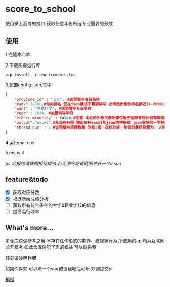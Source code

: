 # score_to_school

使用掌上高考的接口 获取任意年份所选专业需要的分数



## 使用

1.克隆本仓库

2.下载所需运行库

`pip install -r requirements.txt`

3.配置config.json,其中:

```json
{
    "province_id" : "贵州", #这里填写省份名称
    "rank":12000,#你的排名 仅在json模式下需要填写 会筛选出和你排名接近(+-2000)的专业
    "want" : "生物科学", #这里填写专业名称
    "year" : 2024, #这里填写年份
    "ethnic_minority" : false,#注意 本处的少数民族配置仅限于国家专项计划等极端特殊情况的填报 仅用于专业的筛选
    "output":"excel",#从现在开始 输出支持excel和json两种格式 json支持同一学校所有专业输出 excel将不再收到支持
    "thread_num" : 2 #这里填写线程数量 注意:第一次获取某一年份时最好设置为2 之后可以调高
}
```

4.运行main.py

5.enjoy it

*ps:若报错请根据报错排错 若无法完成请截图并开一个issue*

## feature&todo

- [X] 获取对应分数
- [X] 根据所给成绩分析
- [ ] 获取所有符合条件的大学&职业学校的信息
- [ ] 提高运行效率

What's more…
-------------

本仓库仅做参考之用 不存在任何形式的欺诈、歧视等行为 所使用的api均为互联网公开服务 如此仓库侵犯了您的权益 可以联系我

转载请注明**作者**

如果你喜欢 可以点一个star或请我喝瓶可乐 欢迎提交pr

[捐赠](https://v我50.啊这.site)
